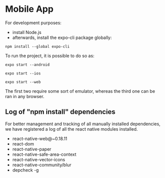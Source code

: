 # Mobile App

For development purposes:
- install Node.js
- afterwards, install the expo-cli package globally:

```npm install --global expo-cli```

To run the project, it is possible to do so as:

```
expo start --android
```
```
expo start --ios
```

```
expo start --web
```

The first two require some sort of emulator, whereas the third one 
can be ran in any browser.

## Log of "npm install" dependencies
For better management and tracking of all manually installed dependencies, 
we have registered a log of all the react native modules installed.

- react-native-web@~0.18.11
- react-dom
- react-native-paper
- react-native-safe-area-context
- react-native-vector-icons
- react-native-community/blur 
- depcheck -g

